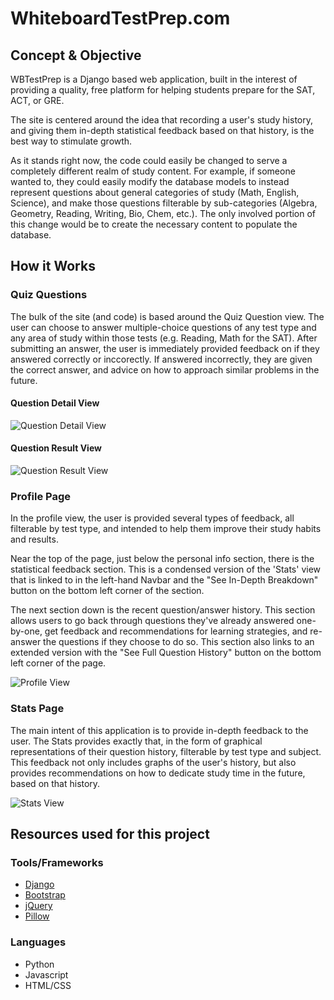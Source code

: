 WhiteboardTestPrep.com
======================

Concept & Objective
-------------------

WBTestPrep is a Django based web application, built in the interest of providing a quality, free platform for helping students prepare for the SAT, ACT, or GRE. 

The site is centered around the idea that recording a user's study history, and giving them in-depth statistical feedback based on that history, is the best way to stimulate growth.

As it stands right now, the code could easily be changed to serve a completely different realm of study content. For example, if someone wanted to, they could easily modify the database models to instead represent questions about general categories of study (Math, English, Science), and make those questions filterable by sub-categories (Algebra, Geometry, Reading, Writing, Bio, Chem, etc.). The only involved portion of this change would be to create the necessary content to populate the database.



How it Works
------------

### Quiz Questions ###

The bulk of the site (and code) is based around the Quiz Question view. The user can choose to answer multiple-choice questions of any test type and any area of study within those tests (e.g. Reading, Math for the SAT). After submitting an answer, the user is immediately provided feedback on if they answered correctly or inccorectly. If answered incorrectly, they are given the correct answer, and advice on how to approach similar problems in the future.

#### Question Detail View ####

![Question Detail View](https://github.com/FellowshipOfThePing/WBTestPrep/blob/master/media/readme_images/Question_Detail_View.png)

#### Question Result View ####

![Question Result View](https://github.com/FellowshipOfThePing/WBTestPrep/blob/master/media/readme_images/Question_Result_View.png)


### Profile Page ###

In the profile view, the user is provided several types of feedback, all filterable by test type, and intended to help them improve their study habits and results.

Near the top of the page, just below the personal info section, there is the statistical feedback section. This is a condensed version of the 'Stats' view that is linked to in the left-hand Navbar and the "See In-Depth Breakdown" button on the bottom left corner of the section.

The next section down is the recent question/answer history. This section allows users to go back through questions they've already answered one-by-one, get feedback and recommendations for learning strategies, and re-answer the questions if they choose to do so. This section also links to an extended version with the "See Full Question History" button on the bottom left corner of the page.


![Profile View](https://github.com/FellowshipOfThePing/WBTestPrep/blob/master/media/readme_images/Profile_View.png)


### Stats Page ###

The main intent of this application is to provide in-depth feedback to the user. The Stats provides exactly that, in the form of graphical representations of their question history, filterable by test type and subject. This feedback not only includes graphs of the user's history, but also provides recommendations on how to dedicate study time in the future, based on that history.

![Stats View](https://github.com/FellowshipOfThePing/WBTestPrep/blob/master/media/readme_images/Stats_View.png)




Resources used for this project
------------------------------

### Tools/Frameworks ###
 * [Django](https://github.com/django/django)
 * [Bootstrap](https://github.com/twbs/bootstrap)
 * [jQuery](https://github.com/jquery/jquery)
 * [Pillow](https://github.com/python-pillow/Pillow)

### Languages ###
 * Python  
 * Javascript  
 * HTML/CSS  






